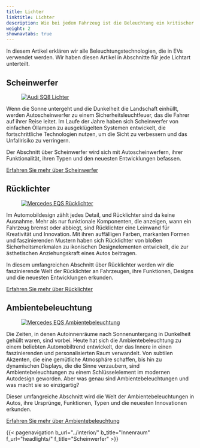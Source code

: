 ```yaml
---
title: Lichter
linktitle: Lichter
description: Wie bei jedem Fahrzeug ist die Beleuchtung ein kritischer Bestandteil von EVs, und viele Hersteller haben ihre EVs mit fortschrittlicher Beleuchtungstechnologie ausgestattet.
weight: 2
shownavtabs: true
---
```

<!-- markdownlint-disable MD033 -->

In diesem Artikel erklären wir alle Beleuchtungstechnologien, die in EVs verwendet werden. Wir haben diesen Artikel in Abschnitte für jede Lichtart unterteilt.

## Scheinwerfer

<figure>
    <a href="headlights">
    <img src="https://media.evkx.net/multimedia/technology/lights/audisq8lights_st.jpg" alt="Audi SQ8 Lichter" title="Audi SQ8 Lichter" class="img-fluid">
    </a>
</figure>

Wenn die Sonne untergeht und die Dunkelheit die Landschaft einhüllt, werden Autoscheinwerfer zu einem Sicherheitsleuchtfeuer, das die Fahrer auf ihrer Reise leitet. Im Laufe der Jahre haben sich Scheinwerfer von einfachen Öllampen zu ausgeklügelten Systemen entwickelt, die fortschrittliche Technologien nutzen, um die Sicht zu verbessern und das Unfallrisiko zu verringern.

Der Abschnitt über Scheinwerfer wird sich mit Autoscheinwerfern, ihrer Funktionalität, ihren Typen und den neuesten Entwicklungen befassen.

[Erfahren Sie mehr über Scheinwerfer](headlights)

## Rücklichter

<figure>
    <a href="rearlights">
    <img src="https://media.evkx.net/multimedia/technology/lights/rearlights/eqsrearlights_st.jpg" alt="Mercedes EQS Rücklichter" title="Mercedes EQS Rücklichter" class="img-fluid">
    </a>
</figure>

Im Automobildesign zählt jedes Detail, und Rücklichter sind da keine Ausnahme. Mehr als nur funktionale Komponenten, die anzeigen, wann ein Fahrzeug bremst oder abbiegt, sind Rücklichter eine Leinwand für Kreativität und Innovation. Mit ihren auffälligen Farben, markanten Formen und faszinierenden Mustern haben sich Rücklichter von bloßen Sicherheitsmerkmalen zu ikonischen Designelementen entwickelt, die zur ästhetischen Anziehungskraft eines Autos beitragen.

In diesem umfangreichen Abschnitt über Rücklichter werden wir die faszinierende Welt der Rücklichter an Fahrzeugen, ihre Funktionen, Designs und die neuesten Entwicklungen erkunden.

[Erfahren Sie mehr über Rücklichter](rearlights)

## Ambientebeleuchtung

<figure>
    <a href="ambientlighting">
    <img src="https://media.evkx.net/multimedia/technology/lights/ambientlighting/mercedeseqsambientlighting_1_st.jpg" alt="Mercedes EQS Ambientebeleuchtung" title="Mercedes EQS Ambientebeleuchtung" class="img-fluid">
    </a>
</figure>

Die Zeiten, in denen Autoinnenräume nach Sonnenuntergang in Dunkelheit gehüllt waren, sind vorbei. Heute hat sich die Ambientebeleuchtung zu einem beliebten Automobiltrend entwickelt, der das Innere in einen faszinierenden und personalisierten Raum verwandelt. Von subtilen Akzenten, die eine gemütliche Atmosphäre schaffen, bis hin zu dynamischen Displays, die die Sinne verzaubern, sind Ambientebeleuchtungen zu einem Schlüsselelement im modernen Autodesign geworden. Aber was genau sind Ambientebeleuchtungen und was macht sie so einzigartig?

Dieser umfangreiche Abschnitt wird die Welt der Ambientebeleuchtungen in Autos, ihre Ursprünge, Funktionen, Typen und die neuesten Innovationen erkunden.

[Erfahren Sie mehr über Ambientebeleuchtung](ambientlighting)

{{< pagenavigation b_url="../interior/" b_title="Innenraum" f_url="headlights/" f_title="Scheinwerfer" >}}